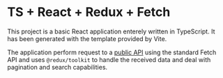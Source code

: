 # TS + React + Redux + Fetch

This project is a basic React application enterely written in TypeScript. It has been generated with the template provided by Vite.

The application perform request to a [public API](https://rickandmortyapi.com/) using the standard Fetch API and uses `@redux/toolkit` to handle the received data and deal with pagination and search capabilities.
